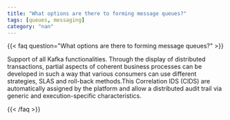 ```yaml
---
title: "What options are there to forming message queues?"
tags: [queues, messaging]
category: "nan"
---
```


<!-- QUESTION -->

{{< faq question="What options are there to forming message queues?" >}}

<!-- ANSWER -->

Support of all Kafka functionalities. Through the display of distributed transactions, partial aspects of coherent business processes can be developed in such a way that various consumers can use different strategies, SLAS and roll-back methods.This Correlation IDS (CIDS) are automatically assigned by the platform and allow a distributed audit trail via generic and execution-specific characteristics.

{{< /faq >}}
